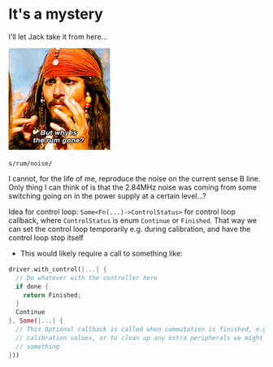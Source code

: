 # It's a mystery

I'll let Jack take it from here...

![](images/200.gif)

`s/rum/noise/`

I cannot, for the life of me, reproduce the noise on the current sense B line. Only thing I can
think of is that the 2.84MHz noise was coming from some switching going on in the power supply at a
certain level...?

Idea for control loop: `Some<Fn(...)->ControlStatus>` for control loop callback, where
`ControlStatus` is enum `Continue` or `Finished`. That way we can set the control loop temporarily
e.g. during calibration, and have the control loop stop itself
- This would likely require a call to something like:
```rust
driver.with_control(|...| {
  // Do whatever with the controller here
  if done {
    return Finished;
  }
  Continue
}, Some(|...| {
  // This Optional callback is called when commutation is finished, e.g. to respond over CAN with
  // calibration values, or to clean up any extra peripherals we might have used like TIM16 or
  // something
}))
```
